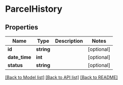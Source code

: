 # ParcelHistory

## Properties

Name | Type | Description | Notes
------------ | ------------- | ------------- | -------------
**id** | **string** |  | [optional]
**date_time** | **int** |  | [optional]
**status** | **string** |  | [optional]

[[Back to Model list]](../../README.md#models) [[Back to API list]](../../README.md#endpoints) [[Back to README]](../../README.md)
